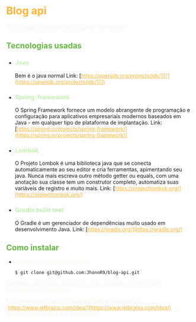 <span>
    <style>
        h1 {
            color: #FFB534;
        }
        h2 {
            color: #65B741;
        }
        h3 {
            color: #C1F2B0;
        }
        p {
            color: #FBF6EE;
        }
        span {
            color: #FBF6EE;
        }
        a {
            color: #FFB534;
        }
    </style>
</span>

# Blog api
Api de blogs criada em java e Spring Framework!

## Tecnologias usadas
- ### Java
  Bem é o java normal
  Link: [https://openjdk.org/projects/jdk/17/](https://openjdk.org/projects/jdk/17/)
- ### Spring-framework
  O Spring Framework fornece um modelo abrangente de programação e configuração para aplicativos empresariais modernos baseados em Java - em qualquer tipo de plataforma de implantação.
  Link: [https://spring.io/projects/spring-framework/](https://spring.io/projects/spring-framework/)
- ### Lombok
  O Projeto Lombok é uma biblioteca java que se conecta automaticamente ao seu editor e cria ferramentas, apimentando seu java. Nunca mais escreva outro método getter ou equals, com uma anotação sua classe tem um construtor completo, automatiza suas variáveis ​​de registro e muito mais.
  Link: [https://projectlombok.org/](https://projectlombok.org/)
- ### Gradle build tool
  O Gradle é um gerenciador de dependências muito usado em desenvolvimento Java.
  Link: [https://gradle.org/](https://gradle.org/)

## Como instalar

*   Clone este repositório usando:

    ```git bash
    $ git clone git@github.com:JhonnR9/blog-api.git
    ```


Certifique-se de que esteja com o Java instalado e com o PATH configurado corretamente.

É recomendado usar o IDE **IntelliJ IDEA** encontrado em [https://www.jetbrains.com/idea/](https://www.jetbrains.com/idea/), ou qualquer IDE Java de sua preferência.



